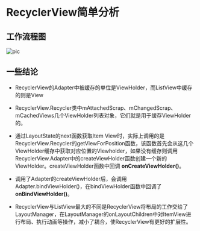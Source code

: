 # RecyclerView简单分析

## 工作流程图

![pic](https://www.processon.com/chart_image/580c9798e4b03c844a5cbac0.png)

## 一些结论

* RecyclerView的Adapter中被缓存的单位是ViewHolder，而ListView中缓存的则是View

* RecyclerView.Recycler类中mAttachedScrap、mChangedScrap、mCachedViews几个ViewHolder列表对象，它们就是用于缓存ViewHolder的。

* 通过LayoutState的next函数获取Item View时，实际上调用的是RecyclerView.Recycler的getViewForPosition函数，该函数首先会从这几个ViewHolder缓存中获取对应位置的Viewholder，如果没有缓存则调用RecyclerView.Adapter中的createViewHolder函数创建一个新的ViewHolder。createViewHolder函数中回调 **onCreateViewHolder()**。

* 调用了Adapter的createViewHolder后，会调用Adapter.bindViewHolder()，在bindViewHolder函数中回调了 **onBindViewHolder()**。

* RecyclerView与ListView最大的不同是RecyclerView将布局的工作交给了LayoutManager，在LayoutManager的onLayoutChildren中对ItemView进行布局、执行动画等操作，减小了耦合，使RecyclerView有更好的扩展性。
